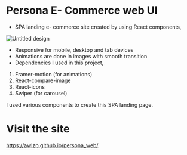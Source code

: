 # Persona E- Commerce web UI
* SPA landing e- commerce site created by using React components,

![Untitled design](https://user-images.githubusercontent.com/64133659/234756617-a989b6b1-dfc1-4009-9b99-43a3ab98f824.png)

* Responsive for mobile, desktop and tab devices
* Animations are done in images with smooth transition
* Dependencies I used in this project,

1. Framer-motion (for animations)
2. React-compare-image
3. React-icons
4. Swiper (for carousel)

I used various components to create this SPA landing page.

# Visit the site
https://awizp.github.io/persona_web/
